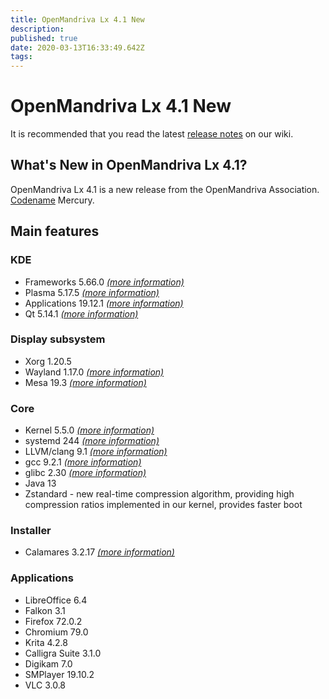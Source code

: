```yaml
---
title: OpenMandriva Lx 4.1 New
description: 
published: true
date: 2020-03-13T16:33:49.642Z
tags: 
---
```


# OpenMandriva Lx 4.1 New

It is recommended that you read the latest [release notes](/en/releases/omlx41/notes) on our wiki.

## What's New in OpenMandriva Lx 4.1?
OpenMandriva Lx 4.1 is a new release from the OpenMandriva Association. [Codename](/en/releases/codename) Mercury.

## Main features

### KDE

- Frameworks 5.66.0 [*(more information)*](https://www.kde.org/announcements/kde-frameworks-5.66.0.php)
- Plasma 5.17.5 [*(more information)*](https://www.kde.org/announcements/plasma-5.17.5.php)
- Applications 19.12.1 [*(more information)*](https://www.kde.org/announcements/announce-applications-19.12.1.php)
- Qt 5.14.1 [*(more information)*](https://www.qt.io)

### Display subsystem

- Xorg 1.20.5
- Wayland 1.17.0 [*(more information)*](https://wayland.freedesktop.org/releases.html)
- Mesa 19.3 [*(more information)*](http://www.mesa3d.org/)

### Core

- Kernel 5.5.0 [*(more information)*](https://www.kernel.org/)
- systemd 244 [*(more information)*](https://www.freedesktop.org/wiki/Software/systemd/)
- LLVM/clang 9.1 [*(more information)*](http://llvm.org/)
- gcc 9.2.1 [*(more information)*](https://gcc.gnu.org/)
- glibc 2.30 [*(more information)*](http://www.gnu.org/software/libc/)
- Java 13
- Zstandard - new real-time compression algorithm, providing high compression ratios implemented in our kernel, provides faster boot

### Installer

- Calamares 3.2.17 [*(more information)*](https://calamares.io)

### Applications

- LibreOffice 6.4
- Falkon 3.1
- Firefox 72.0.2
- Chromium 79.0
- Krita 4.2.8
- Calligra Suite 3.1.0
- Digikam 7.0
- SMPlayer 19.10.2
- VLC 3.0.8
  
